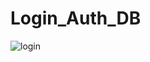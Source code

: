 # Login_Auth_DB

![login](https://user-images.githubusercontent.com/84727061/191485399-df832345-ee4f-4912-b36b-127d467971e5.PNG)
